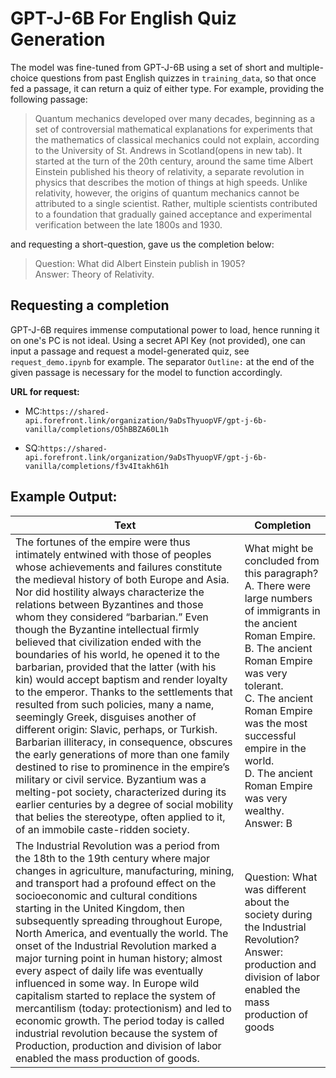 # GPT-J-6B For English Quiz Generation
The model was fine-tuned from GPT-J-6B using a set of short and multiple-choice questions from past English quizzes in `training_data`, so that once fed a passage, it can return a quiz of either type. For example, providing the following passage:
<blockquote>
Quantum mechanics developed over many decades, beginning as a set of controversial mathematical explanations for experiments that the mathematics of classical mechanics could not explain, according to the University of St. Andrews in Scotland(opens in new tab). It started at the turn of the 20th century, around the same time 
Albert Einstein published his theory of relativity, a separate revolution in physics that describes the motion of things at high speeds. Unlike relativity, however, the origins of quantum mechanics cannot be attributed to a single scientist. Rather, multiple scientists contributed to a foundation that gradually gained acceptance and experimental verification between the late 1800s and 1930.
</blockquote>

and requesting a short-question, gave us the completion below:

> Question: What did Albert Einstein publish in 1905?\
> Answer: Theory of Relativity.

## Requesting a completion
GPT-J-6B requires immense computational power to load, hence running it on one's PC is not ideal. Using a secret API Key (not provided), one can input a passage and request a model-generated quiz, see `request_demo.ipynb` for example. The separator `Outline:` at the end of the given passage is necessary for the model to function accordingly.

**URL for request:**

- MC:`https://shared-api.forefront.link/organization/9aDsThyuopVF/gpt-j-6b-vanilla/completions/O5hBBZA60L1h`

- SQ:`https://shared-api.forefront.link/organization/9aDsThyuopVF/gpt-j-6b-vanilla/completions/f3v4Itakh61h`

## Example Output:
|Text    |Completion   |
|--------|---------|
|The fortunes of the empire were thus intimately entwined with those of peoples whose achievements and failures constitute the medieval history of both Europe and Asia. Nor did hostility always characterize the relations between Byzantines and those whom they considered “barbarian.” Even though the Byzantine intellectual firmly believed that civilization ended with the boundaries of his world, he opened it to the barbarian, provided that the latter (with his kin) would accept baptism and render loyalty to the emperor. Thanks to the settlements that resulted from such policies, many a name, seemingly Greek, disguises another of different origin: Slavic, perhaps, or Turkish. Barbarian illiteracy, in consequence, obscures the early generations of more than one family destined to rise to prominence in the empire’s military or civil service. Byzantium was a melting-pot society, characterized during its earlier centuries by a degree of social mobility that belies the stereotype, often applied to it, of an immobile caste-ridden society.|<img width=500/>What might be concluded from this paragraph?<br />A. There were large numbers of immigrants in the ancient Roman Empire.<br />B. The ancient Roman Empire was very tolerant.<br />C. The ancient Roman Empire was the most successful empire in the world.<br />D. The ancient Roman Empire was very wealthy.<br />Answer: B|
|The Industrial Revolution was a period from the 18th to the 19th century where major changes in agriculture, manufacturing, mining, and transport had a profound effect on the socioeconomic and cultural conditions starting in the United Kingdom, then subsequently spreading throughout Europe, North America, and eventually the world. The onset of the Industrial Revolution marked a major turning point in human history; almost every aspect of daily life was eventually influenced in some way. In Europe wild capitalism started to replace the system of mercantilism (today: protectionism) and led to economic growth. The period today is called industrial revolution because the system of Production, production and division of labor enabled the mass production of goods.|<img width=500/>Question: What was different about the society during the Industrial Revolution?<br />Answer: production and division of labor enabled the mass production of goods|
